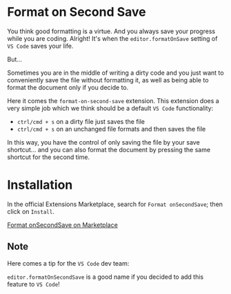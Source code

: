 # Format on Second Save

You think good formatting is a virtue.
And you always save your progress while you are coding.
Alright! It's when the `editor.formatOnSave` setting of `VS Code` saves your life.

But...

Sometimes you are in the middle of writing a dirty code and you just want to conveniently save the file without formatting it, as well as being able to format the document only if you decide to.

Here it comes the `format-on-second-save` extension. This extension does a very simple job which we think should be a default `VS Code` functionality:

- `ctrl/cmd + s` on a dirty file just saves the file
- `ctrl/cmd + s` on an unchanged file formats and then saves the file

In this way, you have the control of only saving the file by your save shortcut... and you can also format the document by pressing the same shortcut for the second time.

# Installation

In the official Extensions Marketplace, search for `Format onSecondSave`; then click on `Install`.

[Format onSecondSave on Marketplace](https://marketplace.visualstudio.com/items?itemName=blackwild.format-on-second-save-vscode)

## Note

Here comes a tip for the `VS Code` dev team:

`editor.formatOnSecondSave` is a good name if you decided to add this feature to `VS Code`!

<!--

## Features

Describe specific features of your extension including screenshots of your extension in action. Image paths are relative to this README file.

For example if there is an image subfolder under your extension project workspace:

\!\[feature X\]\(images/feature-x.png\)

> Tip: Many popular extensions utilize animations. This is an excellent way to show off your extension! We recommend short, focused animations that are easy to follow.

## Extension Settings

Include if your extension adds any VS Code settings through the `contributes.configuration` extension point.

For example:

This extension contributes the following settings:

- `myExtension.enable`: enable/disable this extension
- `myExtension.thing`: set to `blah` to do something

## Known Issues

Calling out known issues can help limit users opening duplicate issues against your extension.

## Release Notes

Users appreciate release notes as you update your extension.

### 1.0.0

Initial release of ...

### 1.0.1

Fixed issue #.

### 1.1.0

Added features X, Y, and Z.

---

## Following extension guidelines

Ensure that you've read through the extensions guidelines and follow the best practices for creating your extension.

- [Extension Guidelines](https://code.visualstudio.com/api/references/extension-guidelines)

## Working with Markdown

**Note:** You can author your README using Visual Studio Code. Here are some useful editor keyboard shortcuts:

- Split the editor (`Cmd+\` on macOS or `Ctrl+\` on Windows and Linux)
- Toggle preview (`Shift+CMD+V` on macOS or `Shift+Ctrl+V` on Windows and Linux)
- Press `Ctrl+Space` (Windows, Linux) or `Cmd+Space` (macOS) to see a list of Markdown snippets

### For more information

- [Visual Studio Code's Markdown Support](http://code.visualstudio.com/docs/languages/markdown)
- [Markdown Syntax Reference](https://help.github.com/articles/markdown-basics/)

**Enjoy!**

-->
